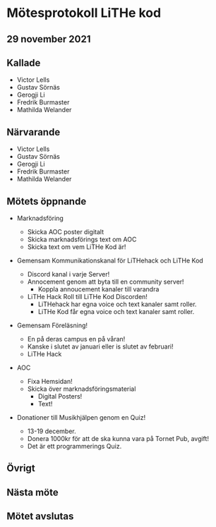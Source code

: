 # Mötesprotokoll LiTHe kod

## 29 november 2021

## Kallade

- Victor Lells
- Gustav Sörnäs
- Gerogji Li
- Fredrik Burmaster
- Mathilda Welander

## Närvarande

- Victor Lells
- Gustav Sörnäs
- Gerogji Li
- Fredrik Burmaster
- Mathilda Welander

## Mötets öppnande

- Marknadsföring
  - Skicka AOC poster digitalt
  - Skicka marknadsförings text om AOC
  - Skicka text om vem LiTHe Kod är!

- Gemensam Kommunikationskanal för LiTHehack och LiTHe Kod
  - Discord kanal i varje Server!
  - Annocement genom att byta till en community server!
    - Koppla annoucement kanaler till varandra 
  - LiTHe Hack Roll till LiTHe Kod Discorden!
    - LiTHehack har egna voice och text kanaler samt roller.
    - LiTHe Kod får egna voice och text kanaler samt roller.

- Gemensam Föreläsning!
  - En på deras campus en på våran!
  - Kanske i slutet av januari eller is slutet av februari!
  - LiTHe Hack

- AOC
  - Fixa Hemsidan!
  - Skicka över marknadsföringsmaterial
    - Digital Posters!
    - Text!

- Donationer till Musikhjälpen genom en Quiz!
  - 13-19 december.
  - Donera 1000kr för att de ska kunna vara på Tornet Pub, avgift!
  - Det är ett programmerings Quiz.



## Övrigt

## Nästa möte

## Mötet avslutas
